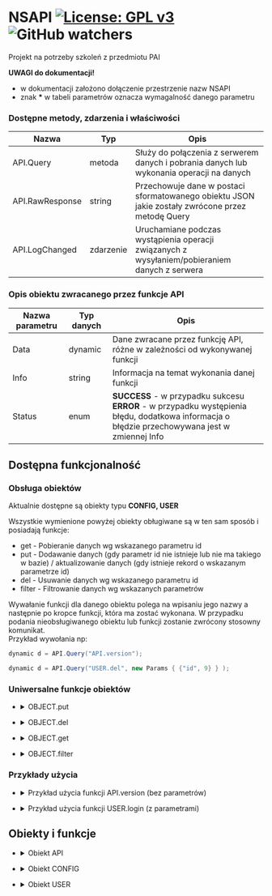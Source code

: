 # NSAPI [![License: GPL v3](https://img.shields.io/badge/License-GPLv3-blue.svg)](https://www.gnu.org/licenses/gpl-3.0) ![GitHub watchers](https://img.shields.io/github/watchers/mnatanek/nsapi?style=social)


Projekt na potrzeby szkoleń z przedmiotu PAI

**UWAGI do dokumentacji!**
* w dokumentacji założono dołączenie przestrzenie nazw NSAPI
* znak __*__ w tabeli parametrów oznacza wymagalność danego parametru

### Dostępne metody, zdarzenia i właściwości

  Nazwa           | Typ       | Opis
  --------------- | --------- | ----------------
  API.Query       | metoda    | Służy do połączenia z serwerem danych i pobrania danych lub wykonania operacji na danych 
  API.RawResponse | string    | Przechowuje dane w postaci sformatowanego obiektu JSON jakie zostały zwrócone przez metodę Query
  API.LogChanged  | zdarzenie | Uruchamiane podczas wystąpienia operacji związanych z wysyłaniem/pobieraniem danych z serwera

### Opis obiektu zwracanego przez funkcje API

Nazwa parametru | Typ danych | Opis
--------------- | ---------- | ----
Data | dynamic | Dane zwracane przez funkcję API, różne w zależności od wykonywanej funkcji
Info | string | Informacja na temat wykonania danej funkcji
Status | enum | **SUCCESS** - w przypadku sukcesu<br> **ERROR** - w przypadku występienia błędu, dodatkowa informacja o błędzie przechowywana jest w zmiennej Info

## Dostępna funkcjonalność

### Obsługa obiektów

Aktualnie dostępne są obiekty typu **CONFIG, USER**

Wszystkie wymienione powyżej obiekty obługiwane są w ten sam sposób i posiadają funkcje:
* get - Pobieranie danych wg wskazanego parametru id
* put - Dodawanie danych (gdy parametr id nie istnieje lub nie ma takiego w bazie) / aktualizowanie danych (gdy istnieje rekord o wskazanym parametrze id)
* del - Usuwanie danych wg wskazanego parametru id
* filter - Filtrowanie danych wg wskazanych parametrów

Wywałanie funkcji dla danego obiektu polega na wpisaniu jego nazwy a następnie po kropce funkcji, która ma zostać wykonana. W przypadku podania nieobsługiwanego obiektu lub funkcji zostanie zwrócony stosowny komunikat.
<br>Przykład wywołania np:

  ```cs
  dynamic d = API.Query("API.version");
  ```
  
  ```cs
  dynamic d = API.Query("USER.del", new Params { {"id", 9} } );
  ```

### Uniwersalne funkcje obiektów

+ <details><summary>OBJECT.put</summary>

  Dodaje nowy lub edytuje istniejący obiekt o ścisle określonych parametrach. Parametry dla każdego obiektu są szczegółowo opisane w niniejszej dokumentacji w sekcji **Obiekty i funkcje**. Warunkiem edycji jest podanie parametru o nazwie *id*

</details>

+ <details><summary>OBJECT.del</summary>

  Usuwa istniejący obiekt o ścisle określonym parametrze o nazwie *id*.
  
</details>

+ <details><summary>OBJECT.get</summary>

  Zwraca istniejący obiekt o ścisle określonym parametrze o nazwie *id*.
    
</details>

+ <details><summary>OBJECT.filter</summary>
  
  Pobieranie danych z nałożonym filtrowaniem, sortowaniem i limitowaniem.<br>
  Ogólnie zasady są takie same jak w MySQL
  
  *Obiekt oczekiwany:*
  
  Nazwa parametru | Typ danych | Opis
  --------------- | ---------- | ----
  where | Params | Parametry wyszukiwania, gdzie <br> *Name* = "nazwa parametru" <br> *Value* = "operator wartość"<br>np: *{ "id", "> 3" }*
  limit | string | Ile rekodrów ma zwracać, od którego zacząć <br>np: *"10, 0"*
  order | string[] | Lista parametrów w kolejności sortowania łącznie z kierunkiem sortowania<br>np: *["id ASC", "firstname DESC"]*

</details>

### Przykłady użycia

+ <details><summary>Przykład użycia funkcji API.version (bez parametrów)</summary>

  ```cs
  dynamic d = API.Query("API.version");
  ```
  
  Zwrócona zawartość
  
  ```json
  {
      "Data": "",
      "Info": "NS API v. 1.0.0",
      "Status": "OK"
  }
  ```

</details>
    
+ <details><summary>Przykład użycia funkcji USER.login (z parametrami)</summary>

  ```cs
  Params p = new Params {
      { "username", "jan" },
      { "password", "pass1234" }
  };
  
  dynamic d = API.Query("USER.login", p);
  ```
  
  Zwrócona zawartość
  
  ```json
  {
    "Data": [{
        "Id": "2",
        "Username": "jan",
        "Password": "pass1234"
    }],
    "Info": "",
    "Status": "SUCCESS"
  }
  ```
    
</details>

## Obiekty i funkcje

+ <details><summary>Obiekt API</summary>
  
  ### Dostępne funkcje: 
  
  <details><summary>API.version</summary>
    
    Zwraca informacje o aktualnie używanej wersji API  
    
  </details>
  
  <details><summary>API.token</summary>
    
    Ustawia token uzyskany w ramach licencji na użytkowanie aplikacji. Bez ustawienia tokena, dalsza praca będzie bezskuteczna.
    
    *Obiekt oczekiwany:*
    
    Nazwa parametru | Typ danych | Opis
    --------------- | ---------- | ----
    username | string | Nazwa użytkownika z dostępem do API
    token | string | Token przyznany w trakcie udzialania licencji dostępowej
    
  </details>
  
</details>

+ <details><summary>Obiekt CONFIG</summary>

  ### Struktura

  Nazwa parametru | Typ danych | Opis
  --------------- | ---------- | ----
  id | int | Identyfikator użytkownika
  type | string | Rodzaj informacji
  name | string | Nazwa ustawienia
  value | string | Wartość

</details>

+ <details><summary>Obiekt USER</summary>

  ### Struktura

  Nazwa parametru | Typ danych | Opis
  --------------- | ---------- | ----
  id | int | Identyfikator użytkownika
  type | int | Typ użytkownika <br> *0 - USER* <br> *1 - EMPLOYEE (wartość domyślna)* <br> *2 - SUPER ADMIN*
  username | string | Nazwa użytkownika
  password | string | Hasło użytkownika
  firstname | string | Imię
  lastname | string | Nazwisko
  
  ### Dostępne funkcje:
  
  + <details><summary>USER.login</summary>

    weryfikacja danych logowania

    *Obiekt oczekiwany:*

    Nazwa parametru | Typ danych | Opis
    --------------- | ---------- | ----
    username * | string | Nazwa użytkownika
    password * | string | Hasło użytkownika

  </details>

</details>
